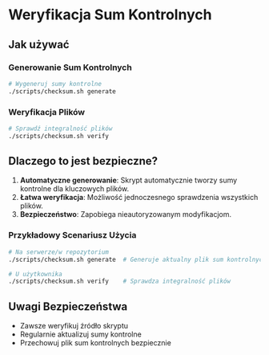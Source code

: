 # Weryfikacja Sum Kontrolnych

## Jak używać

### Generowanie Sum Kontrolnych
```bash
# Wygeneruj sumy kontrolne
./scripts/checksum.sh generate
```

### Weryfikacja Plików
```bash
# Sprawdź integralność plików
./scripts/checksum.sh verify
```

## Dlaczego to jest bezpieczne?

1. **Automatyczne generowanie**: Skrypt automatycznie tworzy sumy kontrolne dla kluczowych plików.
2. **Łatwa weryfikacja**: Możliwość jednoczesnego sprawdzenia wszystkich plików.
3. **Bezpieczeństwo**: Zapobiega nieautoryzowanym modyfikacjom.

### Przykładowy Scenariusz Użycia

```bash
# Na serwerze/w repozytorium
./scripts/checksum.sh generate  # Generuje aktualny plik sum kontrolnych

# U użytkownika
./scripts/checksum.sh verify    # Sprawdza integralność plików
```

## Uwagi Bezpieczeństwa
- Zawsze weryfikuj źródło skryptu
- Regularnie aktualizuj sumy kontrolne
- Przechowuj plik sum kontrolnych bezpiecznie